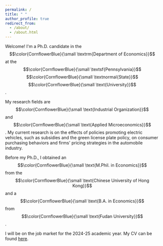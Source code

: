 ```yaml
---
permalink: /
title: " "
author_profile: true
redirect_from: 
  - /about/
  - /about.html
---
```

Welcome! I'm a Ph.D. candidate in the $$\color{CornflowerBlue}{\small \textrm{Department of Economics}}$$ at the $$\color{CornflowerBlue}{\small \textsf{Pennsylvania}}$$  $$\color{CornflowerBlue}{\small \textnormal{State}}$$ $$\color{CornflowerBlue}{\small \text{University}}$$. 

My research fields are $$\color{CornflowerBlue}{\small \text{Industrial Organization}}$$ and $$\color{CornflowerBlue}{\small \text{Applied Microeconomics}}$$. My current research is on the effects of policies promoting electric vehicles, such as subsidies and the green license plate policy, on consumer purchasing behaviors and firms' pricing strategies in the automobile industry.

Before my Ph.D., I obtained an $$\color{CornflowerBlue}{\small \text{M.Phil. in Economics}}$$ from the $$\color{CornflowerBlue}{\small \text{Chinese University of Hong Kong}}$$ and a $$\color{CornflowerBlue}{\small \text{B.A. in Economics}}$$ from $$\color{CornflowerBlue}{\small \text{Fudan University}}$$.

I will be on the job market for the 2024-25 academic year. My CV can be found [here](https://wendy-wentian.github.io/files/Wen_Tian_PSU_CV.pdf). 

<!-- I received my M.Phil. in economics from CUHK, Hong Kong in 2019, and my B.A. in economics from Fudan University, China in 2016. -->

<!-- In my [Job Market Paper](), I develop a two-stage discrete choice model to estimate the demand for electric vehicles (EVs) under EV-promoting policies and conduct counterfactual analysis to study the welfare impacts of these policies in China.-->

<!--
Current Research
======
-->
